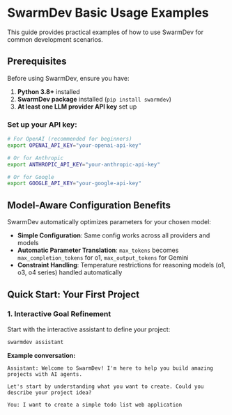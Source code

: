 # SwarmDev Basic Usage Examples

This guide provides practical examples of how to use SwarmDev for common development scenarios.

## Prerequisites

Before using SwarmDev, ensure you have:

1. **Python 3.8+** installed
2. **SwarmDev package** installed (`pip install swarmdev`)
3. **At least one LLM provider API key** set up

### Set up your API key:

```bash
# For OpenAI (recommended for beginners)
export OPENAI_API_KEY="your-openai-api-key"

# Or for Anthropic
export ANTHROPIC_API_KEY="your-anthropic-api-key"

# Or for Google
export GOOGLE_API_KEY="your-google-api-key"
```

## Model-Aware Configuration Benefits

SwarmDev automatically optimizes parameters for your chosen model:

- **Simple Configuration**: Same config works across all providers and models
- **Automatic Parameter Translation**: `max_tokens` becomes `max_completion_tokens` for o1, `max_output_tokens` for Gemini
- **Constraint Handling**: Temperature restrictions for reasoning models (o1, o3, o4 series) handled automatically

## Quick Start: Your First Project

### 1. Interactive Goal Refinement

Start with the interactive assistant to define your project:

```bash
swarmdev assistant
```

**Example conversation:**
```
Assistant: Welcome to SwarmDev! I'm here to help you build amazing projects with AI agents.

Let's start by understanding what you want to create. Could you describe your project idea?

You: I want to create a simple todo list web application